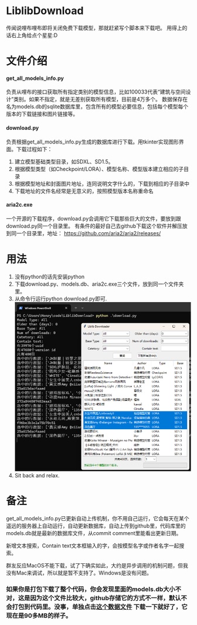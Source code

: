 # LiblibDownload
传闻说哩布哩布即将关闭免费下载模型，那就赶紧写个脚本来下载吧。
用得上的话右上角给点个星星:D

# 文件介绍

#### get_all_models_info.py

负责从哩布的接口获取所有指定类别的模型信息，比如100033代表“建筑与空间设计”类别。如果不指定，就是无差别获取所有模型，目前是4万多个。
数据保存在名为models.db的sqlite数据库里，包含所有的模型必要信息，包括每个模型每个版本的下载链接和图片链接等。

#### download.py

负责根据get_all_models_info.py生成的数据库进行下载。用tkinter实现图形界面。下载过程如下：
1. 建立模型基础类型目录，如SDXL、SD1.5。
2. 根据模型类型（如Checkpoint/LORA）、模型名称、模型版本建立相应的子目录
3. 根据模型地址和封面图片地址，连同说明文字什么的，下载到相应的子目录中
4. 下载地址的文件名经常是无意义的，按照模型版本名称重命名

#### aria2c.exe

一个开源的下载程序，download.py会调用它下载那些巨大的文件，要放到跟download.py同一个目录里。
有条件的最好自己去github下载这个软件并解压放到同一个目录里，地址：
https://github.com/aria2/aria2/releases/


# 用法

1. 没有python的话先安装python
2. 下载download.py、models.db、aria2c.exe三个文件，放到同一个文件夹里。
3. 从命令行运行python download.py即可.
![截图](screenshot.png)
4. Sit back and relax.


# 备注

get_all_models_info.py已更新自动上传机制，你不用自己运行，它会每天在某个遥远的服务器上自动运行，自动更新数据库，自动上传到github里，代码库里的models.db就是最新的数据库文件，从commit comment里能看出更新日期。

新增文本搜索，Contain text文本框输入的字，会按模型名字或作者名字一起搜索。

群友反应MacOS不能下载，试了下确实如此，大约是异步调用的机制问题，但我没有Mac来调试，所以就是暂不支持了。Windows是没有问题。

### 如果你是打包下载了整个代码，你会发现里面的models.db大小不对，这是因为这个文件比较大，github存储它的方式不一样，默认不会打包到代码里。没事，单独点击[这个数据文件](https://huggingface.co/Andyhere/MySDFork/resolve/main/models.db?download=true) 下载一下就好了，它现在是90多MB的样子。
